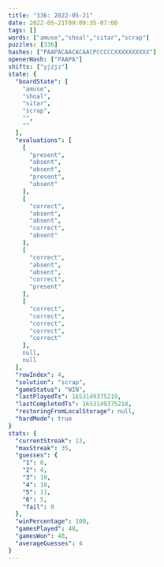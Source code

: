 ```yaml
---
title: "336: 2022-05-21"
date: 2022-05-21T09:09:35-07:00
tags: []
words: ["amuse","shoal","sitar","scrap"]
puzzles: [336]
hashes: ["PAAPACAACACAACPCCCCCXXXXXXXXXX"]
openerHash: ["PAAPA"]
shifts: ["yjzjz"]
state: {
  "boardState": [
    "amuse",
    "shoal",
    "sitar",
    "scrap",
    "",
    ""
  ],
  "evaluations": [
    [
      "present",
      "absent",
      "absent",
      "present",
      "absent"
    ],
    [
      "correct",
      "absent",
      "absent",
      "correct",
      "absent"
    ],
    [
      "correct",
      "absent",
      "absent",
      "correct",
      "present"
    ],
    [
      "correct",
      "correct",
      "correct",
      "correct",
      "correct"
    ],
    null,
    null
  ],
  "rowIndex": 4,
  "solution": "scrap",
  "gameStatus": "WIN",
  "lastPlayedTs": 1653149375219,
  "lastCompletedTs": 1653149375218,
  "restoringFromLocalStorage": null,
  "hardMode": true
}
stats: {
  "currentStreak": 13,
  "maxStreak": 35,
  "guesses": {
    "1": 0,
    "2": 4,
    "3": 10,
    "4": 18,
    "5": 11,
    "6": 5,
    "fail": 0
  },
  "winPercentage": 100,
  "gamesPlayed": 48,
  "gamesWon": 48,
  "averageGuesses": 4
}
---
```


<!-- more -->
